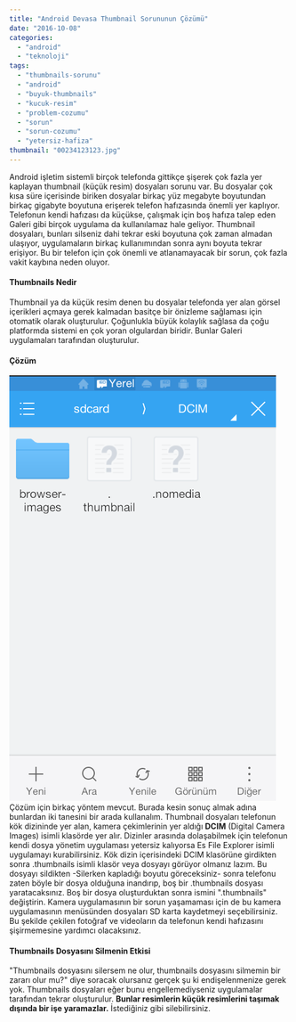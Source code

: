 ```yaml
---
title: "Android Devasa Thumbnail Sorununun Çözümü"
date: "2016-10-08"
categories: 
  - "android"
  - "teknoloji"
tags: 
  - "thumbnails-sorunu"
  - "android"
  - "buyuk-thumbnails"
  - "kucuk-resim"
  - "problem-cozumu"
  - "sorun"
  - "sorun-cozumu"
  - "yetersiz-hafiza"
thumbnail: "00234123123.jpg"
---
```


Android işletim sistemli birçok telefonda gittikçe şişerek çok fazla yer kaplayan thumbnail (küçük resim) dosyaları sorunu var. Bu dosyalar çok kısa süre içerisinde biriken dosyalar birkaç yüz megabyte boyutundan birkaç gigabyte boyutuna erişerek telefon hafızasında önemli yer kaplıyor. Telefonun kendi hafızası da küçükse, çalışmak için boş hafıza talep eden Galeri gibi birçok uygulama da kullanılamaz hale geliyor. Thumbnail dosyaları, bunları silseniz dahi tekrar eski boyutuna çok zaman almadan ulaşıyor, uygulamaların birkaç kullanımından sonra aynı boyuta tekrar erişiyor. Bu bir telefon için çok önemli ve atlanamayacak bir sorun, çok fazla vakit kaybına neden oluyor.

#### Thumbnails Nedir

Thumbnail ya da küçük resim denen bu dosyalar telefonda yer alan görsel içerikleri açmaya gerek kalmadan basitçe bir önizleme sağlaması için otomatik olarak oluşturulur. Çoğunlukla büyük kolaylık sağlasa da çoğu platformda sistemi en çok yoran olgulardan biridir. Bunlar Galeri uygulamaları tarafından oluşturulur.

#### Çözüm

![Android thumbnails sorun çözümü](images/Screenshot_2016-10-07-04-28-11.png)Çözüm için birkaç yöntem mevcut. Burada kesin sonuç almak adına bunlardan iki tanesini bir arada kullanalım. Thumbnail dosyaları telefonun kök dizininde yer alan, kamera çekimlerinin yer aldığı **DCIM** (Digital Camera Images) isimli klasörde yer alır. Dizinler arasında dolaşabilmek için telefonun kendi dosya yönetim uygulaması yetersiz kalıyorsa Es File Explorer isimli uygulamayı kurabilirsiniz. Kök dizin içerisindeki DCIM klasörüne girdikten sonra .thumbnails isimli klasör veya dosyayı görüyor olmanız lazım. Bu dosyayı sildikten -Silerken kapladığı boyutu göreceksiniz- sonra telefonu zaten böyle bir dosya olduğuna inandırıp, boş bir .thumbnails dosyası yaratacaksınız. Boş bir dosya oluşturduktan sonra ismini ".thumbnails" değiştirin. Kamera uygulamasının bir sorun yaşamaması için de bu kamera uygulamasının menüsünden dosyaları SD karta kaydetmeyi seçebilirsiniz. Bu şekilde çekilen fotoğraf ve videoların da telefonun kendi hafızasını şişirmemesine yardımcı olacaksınız.

#### Thumbnails Dosyasını Silmenin Etkisi

"Thumbnails dosyasını silersem ne olur, thumbnails dosyasını silmemin bir zararı olur mu?" diye soracak olursanız gerçek şu ki endişelenmenize gerek yok. Thumbnails dosyaları eğer bunu engellemediyseniz uygulamalar tarafından tekrar oluşturulur. **Bunlar resimlerin küçük resimlerini taşımak dışında bir işe yaramazlar.** İstediğiniz gibi silebilirsiniz.
